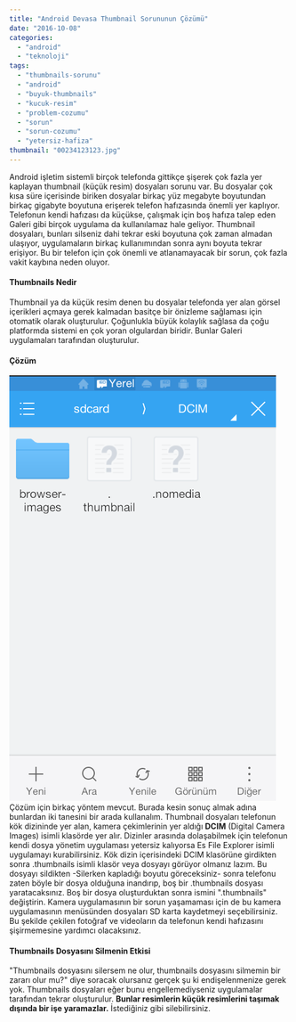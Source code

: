 ```yaml
---
title: "Android Devasa Thumbnail Sorununun Çözümü"
date: "2016-10-08"
categories: 
  - "android"
  - "teknoloji"
tags: 
  - "thumbnails-sorunu"
  - "android"
  - "buyuk-thumbnails"
  - "kucuk-resim"
  - "problem-cozumu"
  - "sorun"
  - "sorun-cozumu"
  - "yetersiz-hafiza"
thumbnail: "00234123123.jpg"
---
```


Android işletim sistemli birçok telefonda gittikçe şişerek çok fazla yer kaplayan thumbnail (küçük resim) dosyaları sorunu var. Bu dosyalar çok kısa süre içerisinde biriken dosyalar birkaç yüz megabyte boyutundan birkaç gigabyte boyutuna erişerek telefon hafızasında önemli yer kaplıyor. Telefonun kendi hafızası da küçükse, çalışmak için boş hafıza talep eden Galeri gibi birçok uygulama da kullanılamaz hale geliyor. Thumbnail dosyaları, bunları silseniz dahi tekrar eski boyutuna çok zaman almadan ulaşıyor, uygulamaların birkaç kullanımından sonra aynı boyuta tekrar erişiyor. Bu bir telefon için çok önemli ve atlanamayacak bir sorun, çok fazla vakit kaybına neden oluyor.

#### Thumbnails Nedir

Thumbnail ya da küçük resim denen bu dosyalar telefonda yer alan görsel içerikleri açmaya gerek kalmadan basitçe bir önizleme sağlaması için otomatik olarak oluşturulur. Çoğunlukla büyük kolaylık sağlasa da çoğu platformda sistemi en çok yoran olgulardan biridir. Bunlar Galeri uygulamaları tarafından oluşturulur.

#### Çözüm

![Android thumbnails sorun çözümü](images/Screenshot_2016-10-07-04-28-11.png)Çözüm için birkaç yöntem mevcut. Burada kesin sonuç almak adına bunlardan iki tanesini bir arada kullanalım. Thumbnail dosyaları telefonun kök dizininde yer alan, kamera çekimlerinin yer aldığı **DCIM** (Digital Camera Images) isimli klasörde yer alır. Dizinler arasında dolaşabilmek için telefonun kendi dosya yönetim uygulaması yetersiz kalıyorsa Es File Explorer isimli uygulamayı kurabilirsiniz. Kök dizin içerisindeki DCIM klasörüne girdikten sonra .thumbnails isimli klasör veya dosyayı görüyor olmanız lazım. Bu dosyayı sildikten -Silerken kapladığı boyutu göreceksiniz- sonra telefonu zaten böyle bir dosya olduğuna inandırıp, boş bir .thumbnails dosyası yaratacaksınız. Boş bir dosya oluşturduktan sonra ismini ".thumbnails" değiştirin. Kamera uygulamasının bir sorun yaşamaması için de bu kamera uygulamasının menüsünden dosyaları SD karta kaydetmeyi seçebilirsiniz. Bu şekilde çekilen fotoğraf ve videoların da telefonun kendi hafızasını şişirmemesine yardımcı olacaksınız.

#### Thumbnails Dosyasını Silmenin Etkisi

"Thumbnails dosyasını silersem ne olur, thumbnails dosyasını silmemin bir zararı olur mu?" diye soracak olursanız gerçek şu ki endişelenmenize gerek yok. Thumbnails dosyaları eğer bunu engellemediyseniz uygulamalar tarafından tekrar oluşturulur. **Bunlar resimlerin küçük resimlerini taşımak dışında bir işe yaramazlar.** İstediğiniz gibi silebilirsiniz.
